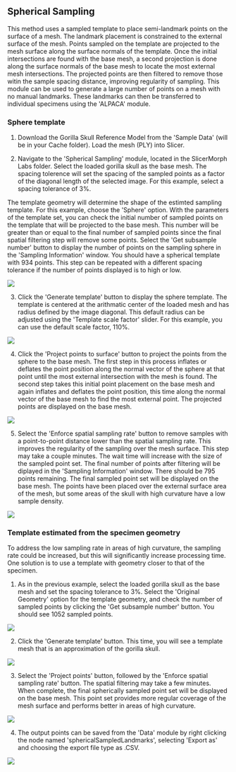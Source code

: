 ## Spherical Sampling

This method uses a sampled template to place semi-landmark points on the surface of a mesh. The landmark placement is constrained to the external surface of the mesh. Points sampled on the template are projected to the mesh surface along the surface normals of the template. Once the initial intersections are found with the base mesh, a second projection is done along the surface normals of the base mesh to locate the most external mesh intersections. The projected points are then filtered to remove those witin the sample spacing distance, improving regularity of sampling. This module can be used to generate a large number of points on a mesh with no manual landmarks. These landmarks can then be transferred to individual specimens using the 'ALPACA' module.

### Sphere template
1. Download the Gorilla Skull Reference Model from the 'Sample Data' (will be in your Cache folder). Load the mesh (PLY) into Slicer.

2. Navigate to the 'Spherical Sampling' module, located in the SlicerMorph Labs folder. Select the loaded gorilla skull as the base mesh. The spacing tolerence will set the spacing of the sampled points as a factor of the diagonal length of the selected image. For this example, select a spacing tolerance of 3%. 

The template geometry will determine the shape of the estimted sampling template. For this example, choose the 'Sphere' option. With the parameters of the template set, you can check the initial number of sampled points on the template that will be projected to the base mesh. This number will be greater than or equal to the final number of sampled points since the final spatial filtering step will remove some points. Select the 'Get subsample number' button to display the number of points on the sampling sphere in the 'Sampling Information' window. You should have a spherical template with 934 points. This step can be repeated with a different spacing tolerance if the number of points displayed is to high or low.

<img src="./Picture1.png">

3. Click the 'Generate template' button to display the sphere template. The template is centered at the arithmatic center of the loaded mesh and has radius defined by the image diagonal. This default radius can be adjusted using the 'Template scale factor' slider. For this example, you can use the default scale factor, 110%.

<img src="./Picture2.png">

4. Click the 'Project points to surface' button to project the points from the sphere to the base mesh. The first step in this process inflates or deflates the point position along the normal vector of the sphere at that point until the most external intersection with the mesh is found. The second step takes this initial point placement on the base mesh and again inflates and deflates the point position, this time along the normal vector of the base mesh to find the most external point. The projected points are displayed on the base mesh.

<img src="./Picture3.png">

5. Select the 'Enforce spatial sampling rate' button to remove samples with a point-to-point distance lower than the spatial sampling rate. This improves the regularity of the sampling over the mesh surface. This step may take a couple minutes. The wait time will increase with the size of the sampled point set. The final number of points after filtering will be diplayed in the 'Sampling Information' window. There should be 795 points remaining.  The final sampled point set will be displayed on the base mesh. The points have been placed over the external surface area of the mesh, but some areas of the skull with high curvature have a low sample density.

<img src="./Picture4.png">

### Template estimated from the specimen geometry
To address the low sampling rate in areas of high curvature, the sampling rate could be increased, but this will significantly increase processing time. One solution is to use a template with geometry closer to that of the specimen. 

1. As in the previous example, select the loaded gorilla skull as the base mesh and set the spacing tolerance to 3%. Select the 'Original Geometry' option for the template geometry, and check the number of sampled points by clicking the 'Get subsample number' button. You should see 1052 sampled points.

<img src="./Picture5.png">

2. Click the 'Generate template' button. This time, you will see a template mesh that is an approximation of the gorilla skull.

<img src="./Picture5_5.png">

3. Select the 'Project points' button, followed by the 'Enforce spatial sampling rate' button. The spatial filtering may take a few minutes. When complete, the final spherically sampled point set will be displayed on the base mesh. This point set provides more regular coverage of the mesh surface and performs better in areas of high curvature. 

<img src="./Picture6.png">

4. The output points can be saved from the 'Data' module by right clicking the node named 'sphericalSampledLandmarks', selecting 'Export as' and choosing the export file type as .CSV.

<img src="./Picture7.png">
